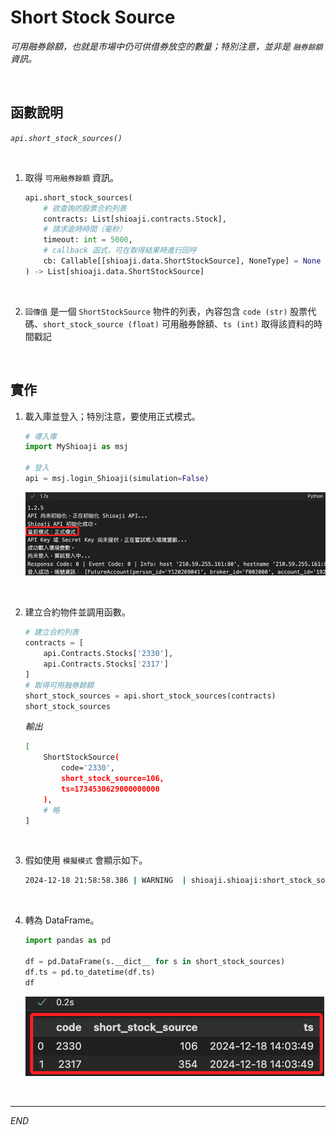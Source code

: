 # Short Stock Source

_可用融券餘額，也就是市場中仍可供借券放空的數量；特別注意，並非是 `融券餘額` 資訊。_

<br>

## 函數說明

_`api.short_stock_sources()`_

<br>

1. 取得 `可用融券餘額` 資訊。

   ```python
   api.short_stock_sources(
       # 欲查詢的股票合約列表
       contracts: List[shioaji.contracts.Stock],
       # 請求逾時時間（毫秒）
       timeout: int = 5000,
       # callback 函式，可在取得結果時進行回呼
       cb: Callable[[shioaji.data.ShortStockSource], NoneType] = None
   ) -> List[shioaji.data.ShortStockSource]
   ```

<br>

2. `回傳值` 是一個 `ShortStockSource` 物件的列表，內容包含 `code (str)` 股票代碼、`short_stock_source (float)` 可用融券餘額、`ts (int)` 取得該資料的時間戳記

<br>

## 實作

1. 載入庫並登入；特別注意，要使用正式模式。

   ```python
   # 導入庫
   import MyShioaji as msj

   # 登入
   api = msj.login_Shioaji(simulation=False)
   ```

   ![](images/img_90.png)

<br>

2. 建立合約物件並調用函數。

   ```python
   # 建立合約列表
   contracts = [
       api.Contracts.Stocks['2330'],
       api.Contracts.Stocks['2317']
   ]
   # 取得可用融券餘額
   short_stock_sources = api.short_stock_sources(contracts)
   short_stock_sources
   ```

   _輸出_

   ```bash
   [
       ShortStockSource(
           code='2330', 
           short_stock_source=106, 
           ts=1734530629000000000
       ),
       # 略
   ]
   ```

<br>

3. 假如使用 `模擬模式` 會顯示如下。

   ```bash
   2024-12-18 21:58:58.386 | WARNING  | shioaji.shioaji:short_stock_sources:955 - Simulation not support short_stock_sources yet
   ```

<br>

4. 轉為 DataFrame。

   ```python
   import pandas as pd

   df = pd.DataFrame(s.__dict__ for s in short_stock_sources)
   df.ts = pd.to_datetime(df.ts)
   df
   ```

   ![](images/img_91.png)

<br>

---

_END_
